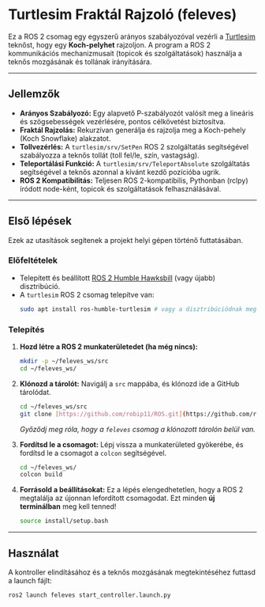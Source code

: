 # Turtlesim Fraktál Rajzoló (feleves)

Ez a ROS 2 csomag egy egyszerű arányos szabályozóval vezérli a [Turtlesim](http://wiki.ros.org/turtlesim) teknőst, hogy egy **Koch-pelyhet** rajzoljon. A program a ROS 2 kommunikációs mechanizmusait (topicok és szolgáltatások) használja a teknős mozgásának és tollának irányítására.

---

## Jellemzők

* **Arányos Szabályozó:** Egy alapvető P-szabályozót valósít meg a lineáris és szögsebességek vezérlésére, pontos célkövetést biztosítva.
* **Fraktál Rajzolás:** Rekurzívan generálja és rajzolja meg a Koch-pehely (Koch Snowflake) alakzatot.
* **Tollvezérlés:** A `turtlesim/srv/SetPen` ROS 2 szolgáltatás segítségével szabályozza a teknős tollát (toll fel/le, szín, vastagság).
* **Teleportálási Funkció:** A `turtlesim/srv/TeleportAbsolute` szolgáltatás segítségével a teknős azonnal a kívánt kezdő pozícióba ugrik.
* **ROS 2 Kompatibilitás:** Teljesen ROS 2-kompatibilis, Pythonban (rclpy) íródott node-ként, topicok és szolgáltatások felhasználásával.

---

## Első lépések

Ezek az utasítások segítenek a projekt helyi gépen történő futtatásában.

### Előfeltételek

* Telepített és beállított [ROS 2 Humble Hawksbill](https://docs.ros.org/en/humble/Installation.html) (vagy újabb) disztribúció.
* A `turtlesim` ROS 2 csomag telepítve van:
    ```bash
    sudo apt install ros-humble-turtlesim # vagy a disztribúciódnak megfelelő csomag
    ```

### Telepítés

1.  **Hozd létre a ROS 2 munkaterületedet (ha még nincs):**
    ```bash
    mkdir -p ~/feleves_ws/src
    cd ~/feleves_ws/
    ```

2.  **Klónozd a tárolót:**
    Navigálj a `src` mappába, és klónozd ide a GitHub tárolódat.
    ```bash
    cd ~/feleves_ws/src
    git clone [https://github.com/robip11/ROS.git](https://github.com/robip11/ROS.git) # Vagy a saját tárolód URL-je
    ```
    *Győződj meg róla, hogy a `feleves` csomag a klónozott tárolón belül van.*

3.  **Fordítsd le a csomagot:**
    Lépj vissza a munkaterületed gyökerébe, és fordítsd le a csomagot a `colcon` segítségével.
    ```bash
    cd ~/feleves_ws/
    colcon build
    ```

4.  **Forrásold a beállításokat:**
    Ez a lépés elengedhetetlen, hogy a ROS 2 megtalálja az újonnan lefordított csomagodat. Ezt minden **új terminálban** meg kell tenned!
    ```bash
    source install/setup.bash
    ```

---

## Használat

A kontroller elindításához és a teknős mozgásának megtekintéséhez futtasd a launch fájlt:

```bash
ros2 launch feleves start_controller.launch.py
